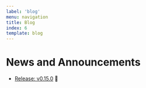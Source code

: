 ```yaml
---
label: 'blog'
menu: navigation
title: Blog
index: 6
template: blog
---
```


# News and Announcements

- [Release: v0.15.0](/blog/release/v0-15-0/) 📝